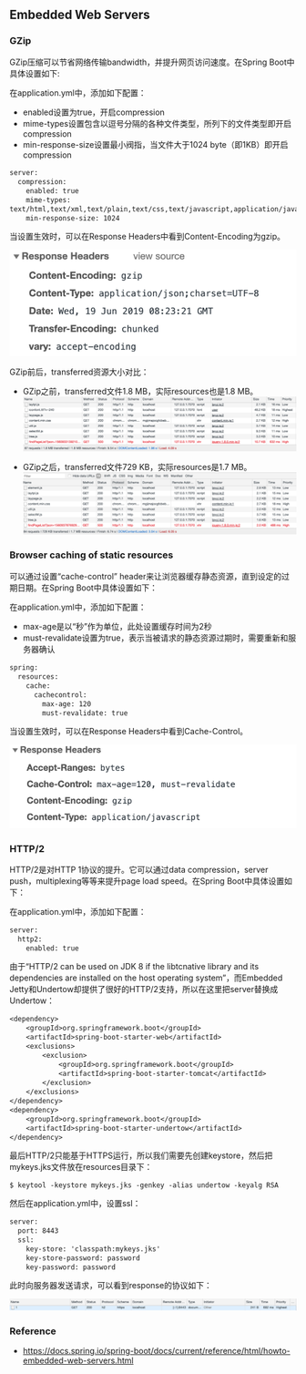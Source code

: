 ## Embedded Web Servers

### GZip

GZip压缩可以节省网络传输bandwidth，并提升网页访问速度。在Spring Boot中具体设置如下:

在application.yml中，添加如下配置：

* enabled设置为true，开启compression
* mime-types设置包含以逗号分隔的各种文件类型，所列下的文件类型即开启compression
* min-response-size设置最小阀指，当文件大于1024 byte（即1KB）即开启compression

```
server:
  compression:
    enabled: true
    mime-types: text/html,text/xml,text/plain,text/css,text/javascript,application/javascript,application/json
    min-response-size: 1024
```

当设置生效时，可以在Response Headers中看到Content-Encoding为gzip。

![gzip](./pix/gzip.png)

GZip前后，transferred资源大小对比：

* GZip之前，transferred文件1.8 MB，实际resources也是1.8 MB。
![before](./pix/before.png)

* GZip之后，transferred文件729 KB，实际resources是1.7 MB。
![after](./pix/after.png)

### Browser caching of static resources

可以通过设置“cache-control” header来让浏览器缓存静态资源，直到设定的过期日期。在Spring Boot中具体设置如下：

在application.yml中，添加如下配置：

* max-age是以“秒”作为单位，此处设置缓存时间为2秒
* must-revalidate设置为true，表示当被请求的静态资源过期时，需要重新和服务器确认

```
spring:
  resources:
    cache:
      cachecontrol:
        max-age: 120
        must-revalidate: true
```

当设置生效时，可以在Response Headers中看到Cache-Control。

![cache](./pix/cache.png)

### HTTP/2

HTTP/2是对HTTP 1协议的提升。它可以通过data compression，server push，multiplexing等等来提升page load speed。在Spring Boot中具体设置如下：

在application.yml中，添加如下配置：

```
server:
  http2:
    enabled: true
```

由于“HTTP/2 can be used on JDK 8 if the libtcnative library and its dependencies are installed on the host operating system”，而Embedded Jetty和Undertow却提供了很好的HTTP/2支持，所以在这里把server替换成Undertow：

```
<dependency>
    <groupId>org.springframework.boot</groupId>
    <artifactId>spring-boot-starter-web</artifactId>
    <exclusions>
        <exclusion>
            <groupId>org.springframework.boot</groupId>
            <artifactId>spring-boot-starter-tomcat</artifactId>
        </exclusion>
    </exclusions>
</dependency>
<dependency>
    <groupId>org.springframework.boot</groupId>
    <artifactId>spring-boot-starter-undertow</artifactId>
</dependency>
```

最后HTTP/2只能基于HTTPS运行，所以我们需要先创建keystore，然后把mykeys.jks文件放在resources目录下：

```
$ keytool -keystore mykeys.jks -genkey -alias undertow -keyalg RSA
```

然后在application.yml中，设置ssl：

```
server:
  port: 8443
  ssl:
    key-store: 'classpath:mykeys.jks'
    key-store-password: password
    key-password: password
```

此时向服务器发送请求，可以看到response的协议如下：

![http2](./pix/http2.png)

### Reference

* https://docs.spring.io/spring-boot/docs/current/reference/html/howto-embedded-web-servers.html